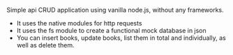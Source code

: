 Simple api CRUD application using vanilla node.js, without any frameworks.

- It uses the native modules for http requests
- It uses the fs module to create a functional mock database in json
- You can insert books, update books, list them in total and individually, as well as delete them.